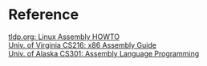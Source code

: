 # Reference

[tldp.org: Linux Assembly HOWTO](https://tldp.org/HOWTO/Assembly-HOWTO/index.html) \
[Univ. of Virginia CS216: x86 Assembly Guide](https://www.cs.virginia.edu/~evans/cs216/guides/x86.html) \
[Univ. of Alaska CS301: Assembly Language Programming](https://www.cs.uaf.edu/2015/fall/cs301/lecture/)
